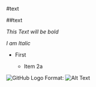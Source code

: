 #text

##text

_This Text will be bold_

*I am Italic*

* First 

    * Item 2a

![GitHub Logo](/images/logo.png)
Format: ![Alt Text](url)
